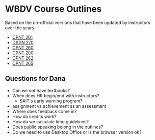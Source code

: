 # WBDV Course Outlines
Based on the un-official versions that have been updated by instructors over the years.
- [CPNT 201](cpnt201)
- [DSGN 270](dsgn270)
- [CPNT 260](cpnt260)
- [CPNT 200](cpnt200)
- [CPNT 262](cpnt262)
- [CPNT 265](cpnt265)

## Questions for Dana
- Can we _not_ have textbooks?
- When does HR begin/end with instructors?
    - SAIT's early warning program?
- assignment vs achievement as an assessment
- Where does feedback come in?
- How do credits work?
- How do we calculate time guidelines?
- Does public speaking belong in the outlines?
- Do we need to use Desktop Office or is the browser version ok?